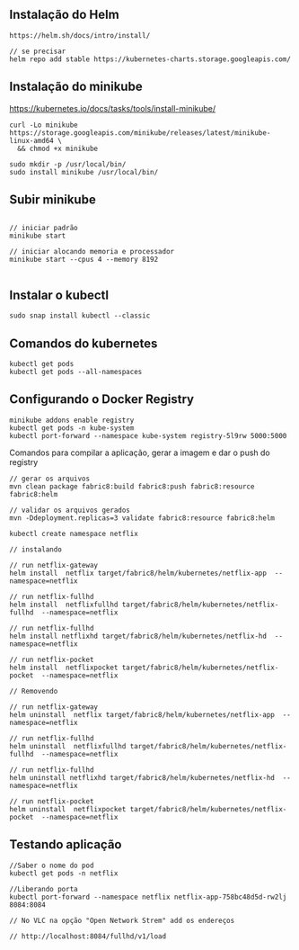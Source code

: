 ## Instalação do Helm
```
https://helm.sh/docs/intro/install/

// se precisar
helm repo add stable https://kubernetes-charts.storage.googleapis.com/

```

## Instalação do minikube
https://kubernetes.io/docs/tasks/tools/install-minikube/

```
curl -Lo minikube https://storage.googleapis.com/minikube/releases/latest/minikube-linux-amd64 \
  && chmod +x minikube

sudo mkdir -p /usr/local/bin/
sudo install minikube /usr/local/bin/

```  

## Subir minikube
```

// iniciar padrão
minikube start

// iniciar alocando memoria e processador
minikube start --cpus 4 --memory 8192


```

## Instalar o kubectl
```
sudo snap install kubectl --classic  
```

## Comandos do kubernetes
```
kubectl get pods
kubectl get pods --all-namespaces
```

## Configurando o Docker Registry
```
minikube addons enable registry  
kubectl get pods -n kube-system
kubectl port-forward --namespace kube-system registry-5l9rw 5000:5000
```  

Comandos para compilar a aplicação, gerar a imagem e dar o push do registry
```
// gerar os arquivos
mvn clean package fabric8:build fabric8:push fabric8:resource fabric8:helm

// validar os arquivos gerados
mvn -Ddeployment.replicas=3 validate fabric8:resource fabric8:helm

kubectl create namespace netflix

// instalando

// run netflix-gateway
helm install  netflix target/fabric8/helm/kubernetes/netflix-app  --namespace=netflix

// run netflix-fullhd
helm install  netflixfullhd target/fabric8/helm/kubernetes/netflix-fullhd  --namespace=netflix

// run netflix-fullhd
helm install netflixhd target/fabric8/helm/kubernetes/netflix-hd  --namespace=netflix

// run netflix-pocket
helm install  netflixpocket target/fabric8/helm/kubernetes/netflix-pocket  --namespace=netflix

// Removendo

// run netflix-gateway
helm uninstall  netflix target/fabric8/helm/kubernetes/netflix-app  --namespace=netflix

// run netflix-fullhd
helm uninstall  netflixfullhd target/fabric8/helm/kubernetes/netflix-fullhd  --namespace=netflix

// run netflix-fullhd
helm uninstall netflixhd target/fabric8/helm/kubernetes/netflix-hd  --namespace=netflix

// run netflix-pocket
helm uninstall  netflixpocket target/fabric8/helm/kubernetes/netflix-pocket  --namespace=netflix

```

## Testando aplicação
```
//Saber o nome do pod
kubectl get pods -n netflix

//Liberando porta
kubectl port-forward --namespace netflix netflix-app-758bc48d5d-rw2lj 8084:8084

// No VLC na opção "Open Network Strem" add os endereços

// http://localhost:8084/fullhd/v1/load
```